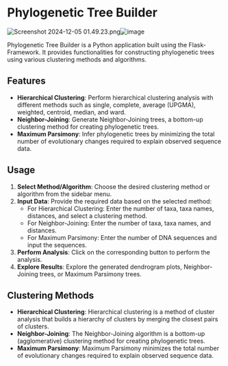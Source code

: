 # Phylogenetic Tree Builder

<img src="blob:chrome-untrusted://media-app/6db8db0f-d392-44ea-91de-648f7139e05b" alt="Screenshot 2024-12-05 01.49.23.png"/>![image](https://github.com/user-attachments/assets/0d78be74-31cb-46ab-addc-22efb427a027)



Phylogenetic Tree Builder is a Python application built using the Flask-Framework. It provides functionalities for constructing phylogenetic trees using various clustering methods and algorithms.

## Features

- **Hierarchical Clustering**: Perform hierarchical clustering analysis with different methods such as single, complete, average (UPGMA), weighted, centroid, median, and ward.
- **Neighbor-Joining**: Generate Neighbor-Joining trees, a bottom-up clustering method for creating phylogenetic trees.
- **Maximum Parsimony**: Infer phylogenetic trees by minimizing the total number of evolutionary changes required to explain observed sequence data.

## Usage

1. **Select Method/Algorithm**: Choose the desired clustering method or algorithm from the sidebar menu.
2. **Input Data**: Provide the required data based on the selected method:
   - For Hierarchical Clustering: Enter the number of taxa, taxa names, distances, and select a clustering method.
   - For Neighbor-Joining: Enter the number of taxa, taxa names, and distances.
   - For Maximum Parsimony: Enter the number of DNA sequences and input the sequences.
3. **Perform Analysis**: Click on the corresponding button to perform the analysis.
4. **Explore Results**: Explore the generated dendrogram plots, Neighbor-Joining trees, or Maximum Parsimony trees.

## Clustering Methods

- **Hierarchical Clustering**: Hierarchical clustering is a method of cluster analysis that builds a hierarchy of clusters by merging the closest pairs of clusters.
- **Neighbor-Joining**: The Neighbor-Joining algorithm is a bottom-up (agglomerative) clustering method for creating phylogenetic trees.
- **Maximum Parsimony**: Maximum Parsimony minimizes the total number of evolutionary changes required to explain observed sequence data.

